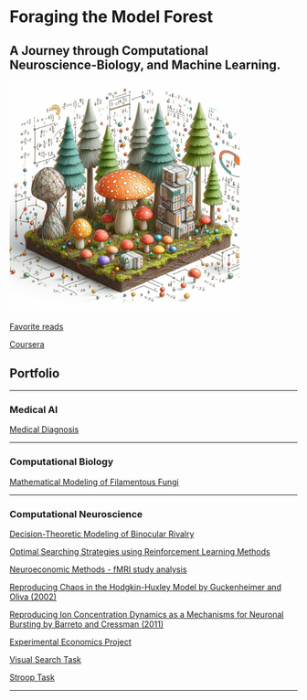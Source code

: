 # Foraging the Model Forest

## A Journey through Computational Neuroscience-Biology, and Machine Learning.



<img src="images/21.jpeg?raw=true" style="max-width: 80%; height: auto;">





<!-- I’m a Computational Neuroscientist with experience in Machine Learning and Data Science. 

more of an entry close to my master thesis intro, then explain that I am interested in these complexities of our human mind. Then already lead into my first project master thesis.  then also about simulating, for what is useful for society, fungi etc. (take notes from lausanne company) fungi project. and then keep going about how I am interested in using data in real life to make these decisions, and networks that might be derived from human logic. then ai ml dl projects 

ML: focuses on the use of data and algorithms to imitate the way that humans learn, gradually improving its accuracy

I am fascinated by the complexities of the human mind and how it shapes our decision-making. Simultaneaously I am fascinated by how data shapes everyday decision-making in various parts of industry, including medical decisions, sustainability, etc. All of these have one thing in common: 
the idea of exploring or searching through a diverse and complex landscape of models. As the word "foraging" implies, we need to purposefully explore to find valuable insights or optimal solutions within the "model forest". This process of learning by trial and error is also referred to as reinforcement learning.
-->

<!--So far, my journey has been all about exploring the intersections of Applied Mathematics and AI tools in Neuro- and Cognitive Sciences.-->




[Favorite reads](/md_files/favreads.md)

[Coursera](https://www.coursera.org/user/6cf7c745d9072553321c3558e23d48bf)

<!--[Music]() what I do while my models are training-->



## Portfolio

---

### Medical AI

[Medical Diagnosis](/sample_page)



<!-- [Medical Prognosis](/sample_page)



[Medical Treatment](/sample_page)


[Genomics](/sample_page)
<!-- img src="images/comingsoon.jpeg?raw=true"/ -->
---

<!--### Renewable Energy Project

[Project 1 Title](http://example.com/)

--- -->

### Computational Biology

[Mathematical Modeling of Filamentous Fungi](/md_files/fungi.md)

---

### Computational Neuroscience

[Decision-Theoretic Modeling of Binocular Rivalry](/md_files/bin_riv.md)
<!--img src="images/comingsoon.jpeg?raw=true"/-->

[Optimal Searching Strategies using Reinforcement Learning Methods](/md_files/masterthesis.md)

[Neuroeconomic Methods - fMRI study analysis](/md_files/neuroeconomic_methods.md)
<!--img src="images/comingsoon.jpeg?raw=true"/-->

[Reproducing Chaos in the Hodgkin-Huxley Model by Guckenheimer and Oliva (2002)](/md_files/chaos.md)

[Reproducing Ion Concentration Dynamics as a Mechanisms for Neuronal Bursting by Barreto and Cressman (2011)](/md_files/ioncon.md)
<!--img src="images/comingsoon.jpeg?raw=true"/-->

[Experimental Economics Project](/md_files/exp_econ_project.md)
<!--img src="images/comingsoon.jpeg?raw=true"/-->

[Visual Search Task](/md_files/visualsearch.md)
<!--img src="images/comingsoon.jpeg?raw=true"/-->

[Stroop Task](/md_files/strooptask.md)
<!--img src="images/comingsoon.jpeg?raw=true"/-->

<!-- add stochastics projects, comp modeling, deep learning, exp economics projects -->


---
